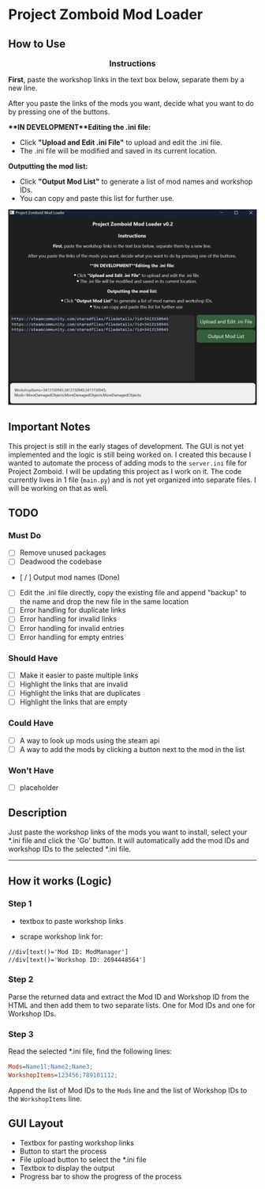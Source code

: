 # Project Zomboid Mod Loader

## How to Use



<div style="font-size: 16px; font-weight: bold; text-align: center; margin-bottom: 8px;">
    Instructions
</div>

<p><b>First</b>, paste the workshop links in the text box below, separate them by a new line.</p>
<p>After you paste the links of the mods you want, decide what you want to do by pressing one of the buttons.</p>

<p><b>**IN DEVELOPMENT**Editing the .ini file:</b></p>
<ul>
    <li>Click <b>"Upload and Edit .ini File"</b> to upload and edit the .ini file.</li>
    <li>The .ini file will be modified and saved in its current location.</li>
</ul>

<p><b>Outputting the mod list:</b></p>
<ul>
    <li>Click <b>"Output Mod List"</b> to generate a list of mod names and workshop IDs.</li>
    <li>You can copy and paste this list for further use.</li>
</ul>

<img src="demo_01.png">

## Important Notes

This project is still in the early stages of development. The GUI is not yet implemented and the logic is still being worked on. I created this because I wanted to automate the process of adding mods to the `server.ini` file for Project Zomboid. I will be updating this project as I work on it. The code currently lives in 1 file (`main.py`) and is not yet organized into separate files. I will be working on that as well.

## TODO

### Must Do
- [ ] Remove unused packages
- [ ] Deadwood the codebase
- [ / ] Output mod names (Done)
- [ ]  Edit the .ini file directly, copy the existing file and append "backup" to the name and drop the new file in the same location
- [ ] Error handling for duplicate links
- [ ] Error handling for invalid links
- [ ] Error handling for invalid entries
- [ ] Error handling for empty entries

### Should Have

- [ ] Make it easier to paste multiple links
- [ ] Highlight the links that are invalid
- [ ] Highlight the links that are duplicates
- [ ] Highlight the links that are empty

### Could Have

- [ ] A way to look up mods using the steam api
- [ ] A way to add the mods by clicking a button next to the mod in the list

### Won't Have

- [ ] placeholder

## Description

Just paste the workshop links of the mods you want to install, select your *.ini file and click the 'Go' button. It will automatically add the mod IDs and workshop IDs to the selected *.ini file.

---

## How it works (Logic)

### Step 1

- textbox to paste workshop links

- scrape workshop link for:  

```xpath
//div[text()='Mod ID: ModManager']
//div[text()='Workshop ID: 2694448564']
```

### Step 2

Parse the returned data and extract the Mod ID and Workshop ID from the HTML and then add them to two separate lists. One for Mod IDs and one for Workshop IDs.

### Step 3

Read the selected *.ini file, find the following lines:

```ini
Mods=Name1l;Name2;Name3;
WorkshopItems=123456;789101112;
```

Append the list of Mod IDs to the `Mods` line and the list of Workshop IDs to the `WorkshopItems` line.

## GUI Layout

- Textbox for pasting workshop links
- Button to start the process
- File upload button to select the *.ini file
- Textbox to display the output
- Progress bar to show the progress of the process
